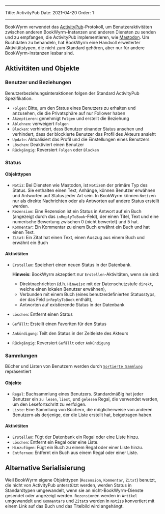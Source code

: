 - - -
Title: ActivityPub Date: 2021-04-20 Order: 1
- - -

BookWyrm verwendet das [ActivityPub](http://activitypub.rocks/)-Protokoll, um Benutzeraktivitäten zwischen anderen BookWyrm-Instanzen und anderen Diensten zu senden und zu empfangen, die ActivityPub implementieren, wie [Mastodon](https://joinmastodon.org/). Um Buchdaten zu behandeln, hat BookWyrm eine Handvoll erweiterter Aktivitätstypen, die nicht zum Standard gehören, aber nur für andere BookWyrm-Instanzen lesbar sind.

## Aktivitäten und Objekte

### Benutzer und Beziehungen
Benutzerbeziehungsinteraktionen folgen der Standard ActivityPub Spezifikation.

- `Folgen`: Bitte, um den Status eines Benutzers zu erhalten und anzusehen, die die Privatsphäre auf nur Follower haben
- `Akzeptieren`: genehmigt `Folgen` und erstellt die Beziehung
- `Ablehnen`: verweigert `Folgen`
- `Blocken`: verhindert, dass Benutzer einander Status ansehen und verhindert, dass der blockierte Benutzer das Profil des Akteurs ansieht
- `Update`: Aktualisiert das Profil und die Einstellungen eines Benutzers
- `Löschen`: Deaktiviert einen Benutzer
- `Rückgängig`: Reversiert `Folgen` oder `Blocken`

### Status
#### Objekttypen

- `Notiz`: Bei Diensten wie Mastodon, ist `Notiz`en der primäre Typ des Status. Sie enthalten einen Text, Anhänge, können Benutzer erwähnen und Antworten auf Status jeder Art sein. In BookWyrm können `Notiz`en nur als direkte Nachrichten oder als Antworten auf andere Status erstellt werden.
- `Rezension`: Eine Rezension ist ein Status in Antwort auf ein Buch (angezeigt durch das `inReplyToBook`-Feld), der einen Titel, Text und eine numerische Bewertung zwischen 0 (nicht bewertet) und 5 hat.
- `Kommentar`: Ein Kommentar zu einem Buch erwähnt ein Buch und hat einen Text.
- `Zitat`: Ein Zitat hat einen Text, einen Auszug aus einem Buch und erwähnt ein Buch


#### Aktivitäten

- `Erstellen`: Speichert einen neuen Status in der Datenbank.

   **Hinweis**: BookWyrm akzeptiert nur `Erstellen`-Aktivitäten, wenn sie sind:

   - Direktnachrichten (d.h. `Hinweis`e mit der Datenschutzstufe `direkt`, welche einen lokalen Benutzer erwähnen),
   - Verbunden mit einem Buch (eines benutzerdefinierten Statusstyps, der das Feld `inReplyToBook` enthält),
   - Antworten auf existierende Status in der Datenbank
- `Löschen`: Entfernt einen Status
- `Gefällt`: Erstellt einen Favoriten für den Status
- `Ankündigung`: Teilt den Status in der Zeitleiste des Akteurs
- `Rückgängig`: Reversiert `Gefällt` oder `Ankündigung`

### Sammlungen
Bücher und Listen von Benutzern werden durch [`Sortierte Sammlung`](https://www.w3.org/TR/activitystreams-vocabulary/#dfn-orderedcollection) repräsentiert

#### Objekte

- `Regal`: Buchsammlung eines Benutzers. Standardmäßig hat jeder Benutzer ein `zu lesen`, `liest`, und `gelesen` Regal, die verwendet werden, um den Lesefortschritt zu verfolgen.
- `Liste`: Eine Sammlung von Büchern, die möglicherweise von anderen Benutzern als derjenige, der die Liste erstellt hat, beigetragen haben.

#### Aktivitäten

- `Erstellen`: Fügt der Datenbank ein Regal oder eine Liste hinzu.
- `Löschen`: Entfernt ein Regal oder eine Liste.
- `Hinzufügen`: Fügt ein Buch zu einem Regal oder einer Liste hinzu.
- `Entfernen`: Entfernt ein Buch aus einem Regal oder einer Liste.


## Alternative Serialisierung
Weil BookWyrm eigene Objekttypen (`Rezension`, `Kommentar`, `Zitat`) benutzt, die nicht von ActivityPub unterstützt werden, werden Status in Standardtypen umgewandelt, wenn sie an nicht-BookWyrm-Dienste gesendet oder angezeigt werden. `Rezension`en werden in `Artikel` umgewandelt und `Kommentar`s und `Zitat`s werden in `Notiz`s konvertiert mit einem Link auf das Buch und das Titelbild wird angehängt.
